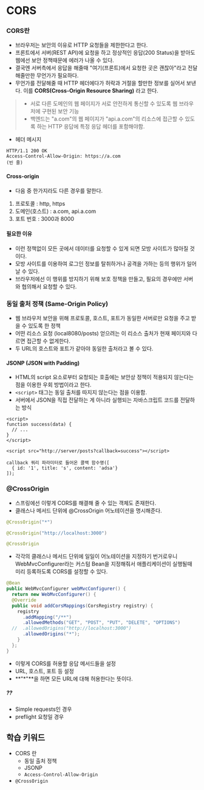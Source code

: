 # CORS

### CORS란

- 브라우저는 보안의 이유로 HTTP 요청들을 제한한다고 한다.
- 프론트에서 서버(REST API)에 요청을 하고 정상적인 응답(200 Status)을 받아도 웹에선 보안 정책때문에 에러가 나올 수 있다.
- 결국엔 서버측에서 응답을 해줄때 "여기(프론트)에서 요청한 곳은 괜찮아"라고 전달해줄만한 무언가가 필요하다.
- 무언가를 전달해줄 때 HTTP 헤더에다가 허락과 거절을 할만한 정보를 실어서 보낸다. 이를 **CORS(Cross-Origin Resource Sharing)** 라고 한다.

> - 서로 다른 도메인의 웹 페이지가 서로 안전하게 통신할 수 있도록 웹 브라우저에 구현된 보안 기능
> - 백엔드는 "a.com"의 웹 페이지가 "api.a.com"의 리소스에 접근할 수 있도록 하는 HTTP 응답에 특정 응답 헤더를 포함해야함.

- 헤더 메시지

```
HTTP/1.1 200 OK
Access-Control-Allow-Origin: https://a.com
(빈 줄)
```

#### Cross-origin
- 다음 중 한가지라도 다른 경우를 말한다.
1. 프로토콜 : http, https
2. 도메인(호스트) : a.com, api.a.com
3. 포트 번호 : 3000과 8000

#### 필요한 이유
- 이런 정책없이 모든 곳에서 데이터를 요청할 수 있게 되면 모방 사이트가 많아질 것이다. 
- 모방 사이트를 이용하여 로그인 정보를 탈취하거나 공격을 가하는 등의 행위가 일어날 수 있다. 
- 브라우저에선 이 행위를 방지하기 위해 보호 정책을 만들고, 필요의 경우에만 서버와 협의해서 요청할 수 있다.

### 동일 출처 정책 (Same-Origin Policy)

- 웹 브라우저 보안을 위해 프로토콜, 호스트, 포트가 동일한 서버로만 요청을 주고 받을 수 있도록 한 정책
- 어떤 리소스 요청 (local8080/posts) 얻으려는 이 리소스 출처가 현재 페이지와 다르면 접근할 수 없게한다.
- 두 URL의 호스트와 포트가 같아야 동일한 출처라고 볼 수 있다.

#### JSONP (JSON with Padding)

- HTML의 script 요소로부터 요청되는 호출에는 보안상 정책이 적용되지 않는다는 점을 이용한 우회 방법이라고 한다.
- `<script>` 태그는 동일 출처를 따지지 않는다는 점을 이용함.
- 서버에서 JSON을 직접 전달하는 게 아니라 실행되는 자바스크립트 코드를 전달하는 방식

```
<script>
function success(data) {
  // ...
}
</script>

<script src="http://server/posts?callback=success"></script>

callback 쿼리 파라미터로 들어온 콜백 함수명([
  { id: '1', title: 's', content: 'adsa'}
]);
```

### @CrossOrigin

- 스프링에선 이렇게 CORS를 해결해 줄 수 있는 객체도 존재한다.
- 클래스나 메서드 단위에 @CrossOrigin 어노테이션을 명시해준다.

```java
@CrossOrigin("*")

@CrossOrigin("http://localhost:3000")

@CrossOrigin
```

- 각각의 클래스나 메서드 단위에 일일이 어노테이션을 지정하기 번거로우니 WebMvcConfigurer라는 커스텀 Bean을 지정해줘서 애플리케이션이 실행될때 미리 등록하도록 CORS를 설정할 수 있다.

```java
@Bean
public WebMvcConfigurer webMvcConfigurer() {
  return new WebMvcConfigurer() {
  @Override
  public void addCorsMappings(CorsRegistry registry) {
    registry
      .addMapping("/**")
      .allowedMethods("GET", "POST", "PUT", "DELETE", "OPTIONS")
  //  .allowedOrigins("http://localhost:3000")
      .allowedOrigins("*");
    }
  };
}
```

- 이렇게 CORS를 허용할 응답 메서드들을 설정
- URL, 호스트, 포트 등 설정
- **"*"**을 하면 모든 URL에 대해 허용한다는 뜻이다. 



##### ??
- Simple requests인 경우
- preflight 요청일 경우

## 학습 키워드
- CORS 란
  - 동일 출처 정책
  - JSONP
  - `Access-Control-Allow-Origin`
- `@CrossOrigin`
